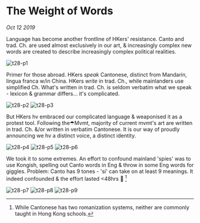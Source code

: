 # The Weight of Words
*Oct 12 2019*

Language has become another frontline of HKers' resistance. Canto and trad. Ch. are used almost exclusively in our art, & increasingly complex new words are created to describe increasingly complex political realities.

![t28-p1](images/thread28/t28-p1.jpg)

Primer for those abroad. HKers *speak* Cantonese, distinct from Mandarin, lingua franca w/in China. HKers *write* in trad. Ch., while mainlanders use simplified Ch. What's written in trad. Ch. is seldom verbatim what we speak - lexicon & grammar differs... it's complicated. 

![t28-p2](images/thread28/t28-p2.jpg)
![t28-p3](images/thread28/t28-p3.jpg)

But HKers hv embraced our complicated language & weaponised it as a protest tool. Following the☂Mvmt, majority of current mvmt's art are written in trad. Ch. &/or written in verbatim Cantonese. It is our way of proudly announcing we hv a distinct voice, a distinct identity.

![t28-p4](images/thread28/t28-p4.jpg)
![t28-p5](images/thread28/t28-p5.jpg)
![t28-p6](images/thread28/t28-p6.jpg)

We took it to some extremes. An effort to confound mainland 'spies' was to use Kongish, spelling out Canto words in Eng & throw in some Eng words for giggles. Problem: Canto has 9 tones - 'si' can take on at least 9 meanings. It indeed confounded & the effort lasted <48hrs 🤣 [^1]

![t28-p7](images/thread28/t28-p7.jpg)
![t28-p8](images/thread28/t28-p8.jpg)
![t28-p9](images/thread28/t28-p9.jpg)

[^1]: While Cantonese has two romanization systems, neither are commonly taught in Hong Kong schools.